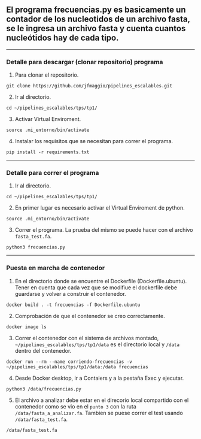 ## El programa frecuencias.py es basicamente un contador de los nucleotidos de un archivo fasta, se le ingresa un archivo fasta y cuenta cuantos nucleótidos hay de cada tipo. 
---

### Detalle para descargar (clonar repositorio) programa
1. Para clonar el repositorio.

```
git clone https://github.com/jfmaggio/pipelines_escalables.git
```
2. Ir al directorio.
```
cd ~/pipelines_escalables/tps/tp1/
```

3. Activar Virtual Enviroment.
```
source .mi_entorno/bin/activate
```

4. Instalar los requisitos que se necesitan para correr el programa.

```
pip install -r requirements.txt
```
---

### Detalle para correr el programa

1. Ir al directorio.
```
cd ~/pipelines_escalables/tps/tp1/
```
2. En primer lugar es necesario activar el Virtual Enviroment de python.

```
source .mi_entorno/bin/activate
```

3. Correr el programa. La prueba del mismo se puede hacer con el archivo `fasta_test.fa`.

```
python3 frecuencias.py
```

---
### Puesta en marcha de contenedor
1. En el directorio donde se encuentre el Dockerfile (Dockerfile.ubuntu). Tener en cuenta que cada vez que se modifiue el dockerfile debe guardarse y volver a construir el contenedor.

```
docker build . -t frecuencias -f Dockerfile.ubuntu
```

2. Comprobación de que el contenedor se creo correctamente.

```
docker image ls
```

3. Correr el contenedor con el sistema de archivos montado, `~/pipelines_escalables/tps/tp1/data` es el directorio local y `/data` dentro del contenedor.

```
docker run --rm --name corriendo-frecuencias -v ~/pipelines_escalables/tps/tp1/data:/data frecuencias
```

4. Desde Docker desktop, ir a Contaiers y a la pestaña Exec y ejecutar.
 
```
python3 /data/frecuencias.py
```
5. El archivo a analizar debe estar en el direcorio local compartido con el contenedor como se vio en el `punto 3` con la ruta `/data/fasta_a_analizar.fa`. Tambien se puese correr el test usando `/data/fasta_test.fa`.

```
/data/fasta_test.fa
```